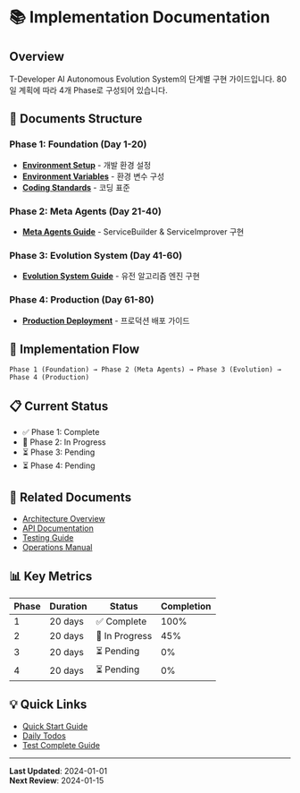 # 📚 Implementation Documentation

## Overview
T-Developer AI Autonomous Evolution System의 단계별 구현 가이드입니다. 80일 계획에 따라 4개 Phase로 구성되어 있습니다.

## 📁 Documents Structure

### Phase 1: Foundation (Day 1-20)
- [**Environment Setup**](phase1_foundation/01_environment-setup.md) - 개발 환경 설정
- [**Environment Variables**](phase1_foundation/02_environment-variables.md) - 환경 변수 구성
- [**Coding Standards**](phase1_foundation/03_coding-standards.md) - 코딩 표준

### Phase 2: Meta Agents (Day 21-40)
- [**Meta Agents Guide**](phase2_meta_agents/01_meta-agents-guide.md) - ServiceBuilder & ServiceImprover 구현

### Phase 3: Evolution System (Day 41-60)
- [**Evolution System Guide**](phase3_evolution/01_evolution-system-guide.md) - 유전 알고리즘 엔진 구현

### Phase 4: Production (Day 61-80)
- [**Production Deployment**](phase4_production/01_production-deployment-guide.md) - 프로덕션 배포 가이드

## 🔄 Implementation Flow
```
Phase 1 (Foundation) → Phase 2 (Meta Agents) → Phase 3 (Evolution) → Phase 4 (Production)
```

## 📋 Current Status
- ✅ Phase 1: Complete
- 🚧 Phase 2: In Progress
- ⏳ Phase 3: Pending
- ⏳ Phase 4: Pending

## 🔗 Related Documents
- [Architecture Overview](../01_architecture/README.md)
- [API Documentation](../03_api/README.md)
- [Testing Guide](../04_testing/README.md)
- [Operations Manual](../05_operations/README.md)

## 📊 Key Metrics
| Phase | Duration | Status | Completion |
|-------|----------|---------|------------|
| 1 | 20 days | ✅ Complete | 100% |
| 2 | 20 days | 🚧 In Progress | 45% |
| 3 | 20 days | ⏳ Pending | 0% |
| 4 | 20 days | ⏳ Pending | 0% |

## 💡 Quick Links
- [Quick Start Guide](../QUICKSTART.md)
- [Daily Todos](../00_planning/daily_todos/)
- [Test Complete Guide](../04_testing/01_complete-test-guide.md)

---
**Last Updated**: 2024-01-01  
**Next Review**: 2024-01-15
